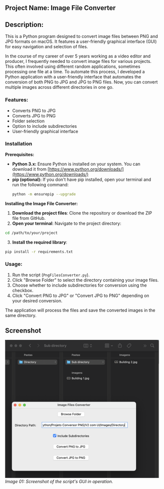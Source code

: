 ## **Project Name**: Image File Converter

## **Description**:

This is a Python program designed to convert image files between PNG and JPG formats on macOS. It features a user-friendly graphical interface (GUI) for easy navigation and selection of files.

In the course of my career of over 5 years working as a video editor and producer, I frequently needed to convert image files for various projects. This often involved using different random applications, sometimes processing one file at a time. To automate this process, I developed a Python application with a user-friendly interface that automates the conversion of both PNG to JPG and JPG to PNG files. Now, you can convert multiple images across different directories in one go.

### Features:

* Converts PNG to JPG
* Converts JPG to PNG
* Folder selection
* Option to include subdirectories
* User-friendly graphical interface

### Installation

**Prerequisites:**

* **Python 3.x:** Ensure Python is installed on your system. You can download it from [https://www.python.org/downloads/](https://www.python.org/downloads/)
* **pip (optional):** If you don't have pip installed, open your terminal and run the following command:
  ```bash
  python -m ensurepip --upgrade
  ```

**Installing the Image File Converter:**
1. **Download the project files**: Clone the repository or download the ZIP file from GitHub.
2. **Open your terminal**: Navigate to the project directory:
```bash
cd /path/to/your/project
```
3. **Install the required library**:
```bash
pip install -r requirements.txt
```

### Usage:

1. Run the script (`PngFilesConverter.py`).
2. Click "Browse Folder" to select the directory containing your image files.
3. Choose whether to include subdirectories for conversion using the checkbox.
4. Click "Convert PNG to JPG" or "Convert JPG to PNG" depending on your desired conversion.

The application will process the files and save the converted images in the same directory.

## Screenshot

![GUI](images/Converter_01.png)
*Image 01: Screenshot of the script's GUI in operation.*
